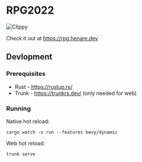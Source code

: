 # RPG2022

![Clippy](https://github.com/meringu/rpg2022/actions/workflows/clippy_check.yml/badge.svg)

Check it out at https://rpg.henare.dev

## Devlopment

### Prerequisites

- Rust - https://rustup.rs/
- Trunk - https://trunkrs.dev/ (only needed for web)

### Running

Native hot reload:
```
cargo watch -x run --features bevy/dynamic
```

Web hot reload:
```
trunk serve
```
